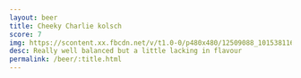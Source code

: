 ```yaml
---
layout: beer
title: Cheeky Charlie kolsch
score: 7
img: https://scontent.xx.fbcdn.net/v/t1.0-0/p480x480/12509088_10153811619033745_702562891235220957_n.jpg?oh=67bb1b3293c176f651253710779ac7d7&oe=587115AF
desc: Really well balanced but a little lacking in flavour
permalink: /beer/:title.html
---
```

